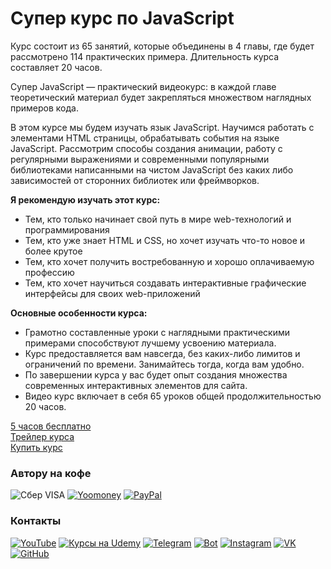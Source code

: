 # Супер курс по JavaScript
Курс состоит из 65 занятий, которые объединены в 4 главы, где будет рассмотрено 114 практических примера. Длительность курса составляет 20 часов.

Супер JavaScript — практический видеокурс: в каждой главе теоретический материал будет закрепляться множеством наглядных примеров кода.

В этом курсе мы будем изучать язык JavaScript. Научимся работать с элементами HTML страницы, обрабатывать события на языке JavaScript. Рассмотрим способы создания анимации, работу с регулярными выражениями и современными популярными библиотеками написанными на чистом JavaScript без каких либо зависимостей от сторонних библиотек или фреймворков.

**Я рекомендую изучать этот курс:**

* Тем, кто только начинает свой путь в мире web-технологий и программирования  
* Тем, кто уже знает HTML и CSS, но хочет изучать что-то новое и более крутое  
* Тем, кто хочет получить востребованную и хорошо оплачиваемую профессию  
* Тем, кто хочет научиться создавать интерактивные графические интерфейсы для своих web-приложений

**Основные особенности курса:**

* Грамотно составленные уроки с наглядными практическими примерами способствуют лучшему усвоению материала.  
* Курс предоставляется вам навсегда, без каких-либо лимитов и ограничений по времени. Занимайтесь тогда, когда вам удобно.  
* По завершении курса у вас будет опыт создания множества современных интерактивных элементов для сайта.  
* Видео курс включает в себя 65 уроков общей продолжительностью 20 часов.

[5 часов бесплатно](https://www.youtube.com/playlist?list=PLuY6eeDuleINoCQtGZsMoVVCSgEH7gKQ5)  
[Трейлер курса](https://youtu.be/HU78HrKW9XI)   
[Купить курс](https://www.udemy.com/course/javascript-super/?referralCode=4C766EEB83F94DC1AE19)

### Автору на кофе
![Сбер VISA](https://img.shields.io/badge/Card-4274320032331582-333?style=for-the-badge&logo=visa&labelColor=08a652)
[![Yoomoney](https://img.shields.io/badge/-Yoomoney-7f2bfd?style=for-the-badge)](https://yasobe.ru/na/itdoctor)
[![PayPal](https://img.shields.io/badge/-PayPal-0070ba?style=for-the-badge&logo=PayPal&logoColor=FF0000)](https://paypal.me/itdoctorstudio)

### Контакты
[![YouTube](https://img.shields.io/badge/-YouTube-333?style=for-the-badge&logo=YouTube&logoColor=FF0000)](https://www.youtube.com/c/ITDoctor)
[![Курсы на Udemy](https://img.shields.io/badge/-Udemy-333?style=for-the-badge&logo=Udemy&logoColor=fff)](https://www.udemy.com/user/useinov-ismail-asanovich/)
[![Telegram](https://img.shields.io/badge/-Telegram-333?style=for-the-badge&logo=telegram&logoColor=27A0D9)](https://t.me/itdoctorstudio)
[![Bot](https://img.shields.io/badge/-Bot-333?style=for-the-badge)](https://t.me/itdoctorNavigatorBot?start)
[![Instagram](https://img.shields.io/badge/-Instagram-333?style=for-the-badge&logo=instagram&logoColor=B4068E)](https://instagram.com/ismail_asanovich)
[![VK](https://img.shields.io/badge/-VK-333?style=for-the-badge&logo=Vk&logoColor=27A0D9)](https://vk.com/itdoctorstudio)
[![GitHub](https://img.shields.io/badge/-GitHub-333?style=for-the-badge&logo=GitHub&logoColor=fff)](https://github.com/morphIsmail)
